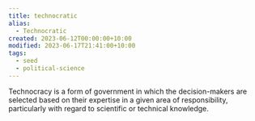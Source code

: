 ```yaml
---
title: technocratic
alias:
  - Technocratic
created: 2023-06-12T00:00:00+10:00
modified: 2023-06-17T21:41:00+10:00
tags:
  - seed
  - political-science
---
```


Technocracy is a form of government in which the decision-makers are selected based on their expertise in a given area of responsibility, particularly with regard to scientific or technical knowledge.